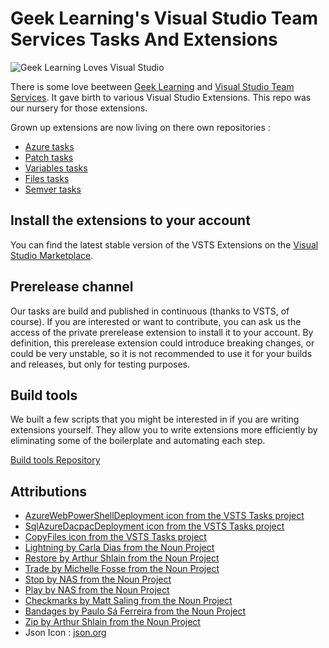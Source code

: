 # Geek Learning's Visual Studio Team Services Tasks And Extensions

![Geek Learning Loves Visual Studio](https://raw.githubusercontent.com/geeklearningio/gl-vsts-tasks/master/Assets/GeekLearningLovesVisualStudio-medium.png)

There is some love beetween [Geek Learning](http://geeklearning.io) and [Visual Studio Team Services](https://www.visualstudio.com/products/visual-studio-team-services-vs). It gave birth to various Visual Studio Extensions. This repo was our nursery for those extensions. 

Grown up extensions are now living on there own repositories :

* [Azure tasks](https://github.com/geeklearningio/gl-vsts-tasks-azure)
* [Patch tasks](https://github.com/geeklearningio/gl-vsts-tasks-file-patch)
* [Variables tasks](https://github.com/geeklearningio/gl-vsts-tasks-variables)
* [Files tasks](https://github.com/geeklearningio/gl-vsts-tasks-files)
* [Semver tasks](https://github.com/geeklearningio/gl-vsts-tasks-semver)

## Install the extensions to your account

You can find the latest stable version of the VSTS Extensions on the
[Visual Studio Marketplace](https://marketplace.visualstudio.com/search?term=publisher%3A%22Geek%20Learning%22&target=VSTS&sortBy=Relevance).

## Prerelease channel

Our tasks are build and published in continuous (thanks to VSTS, of course). If you are interested or want to contribute, you can ask us the access of the private prerelease extension to install it to your account. By definition, this prerelease extension could introduce breaking changes, or could be very unstable, so it is not recommended to use it for your builds and releases, but only for testing purposes.

## Build tools

We built a few scripts that you might be interested in if you are writing extensions yourself. They allow you to write extensions more efficiently by eliminating some of the boilerplate and automating each step.

[Build tools Repository](https://github.com/geeklearningio/gl-vsts-tasks-build-scripts)

## Attributions

* [AzureWebPowerShellDeployment icon from the VSTS Tasks project](https://github.com/Microsoft/vsts-tasks)
* [SqlAzureDacpacDeployment icon from the VSTS Tasks project](https://github.com/Microsoft/vsts-tasks)
* [CopyFiles icon from the VSTS Tasks project](https://github.com/Microsoft/vsts-tasks)
* [Lightning by Carla Dias from the Noun Project](https://thenounproject.com/search/?q=lightning&i=542899)
* [Restore by Arthur Shlain from the Noun Project](https://thenounproject.com/search/?q=restore&i=52760)
* [Trade by Michelle Fosse from the Noun Project](https://thenounproject.com/search/?q=swap&i=560173)
* [Stop by NAS from the Noun Project](https://thenounproject.com/search/?q=stop&i=55668)
* [Play by NAS from the Noun Project](https://thenounproject.com/search/?q=play&i=55667)
* [Checkmarks by Matt Saling from the Noun Project](https://thenounproject.com/search/?q=Checkmarks&i=202337)
* [Bandages by Paulo Sá Ferreira from the Noun Project](https://thenounproject.com/term/bandages/437437/)
* [Zip by Arthur Shlain from the Noun Project](https://thenounproject.com/search/?q=zip&i=159827)
* Json Icon : [json.org](http://json.org/) 
